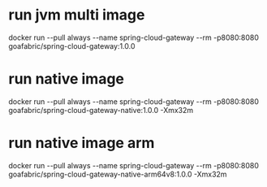 # run jvm multi image
docker run --pull always --name spring-cloud-gateway --rm -p8080:8080 goafabric/spring-cloud-gateway:1.0.0

# run native image
docker run --pull always --name spring-cloud-gateway --rm -p8080:8080 goafabric/spring-cloud-gateway-native:1.0.0 -Xmx32m

# run native image arm
docker run --pull always --name spring-cloud-gateway --rm -p8080:8080 goafabric/spring-cloud-gateway-native-arm64v8:1.0.0 -Xmx32m

